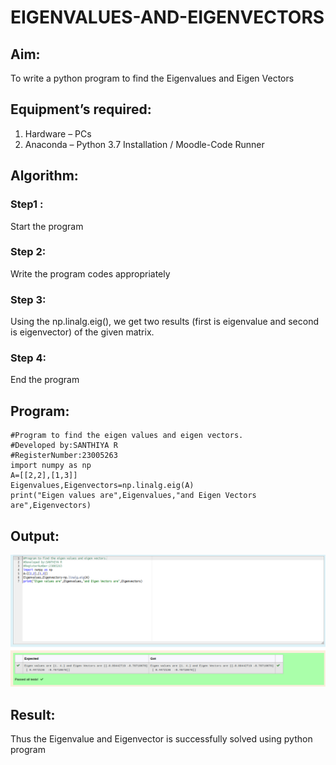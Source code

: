 # EIGENVALUES-AND-EIGENVECTORS
## Aim:
To write a python program to find the Eigenvalues and Eigen Vectors
## Equipment’s required:
1. 	Hardware – PCs
2. 	Anaconda – Python 3.7 Installation / Moodle-Code Runner
## Algorithm:
### Step1 : 
Start the program
### Step 2: 
Write the program codes appropriately
### Step 3:
 Using the np.linalg.eig(),  we get two results (first is eigenvalue and second is eigenvector) of the given matrix.
### Step 4: 
End the program
## Program:
```
#Program to find the eigen values and eigen vectors.
#Developed by:SANTHIYA R 
#RegisterNumber:23005263
import numpy as np
A=[[2,2],[1,3]]
Eigenvalues,Eigenvectors=np.linalg.eig(A)
print("Eigen values are",Eigenvalues,"and Eigen Vectors are",Eigenvectors)
```
## Output:
![output](./eigenvalues.png)
## Result:
Thus the Eigenvalue and Eigenvector is successfully solved using python program
